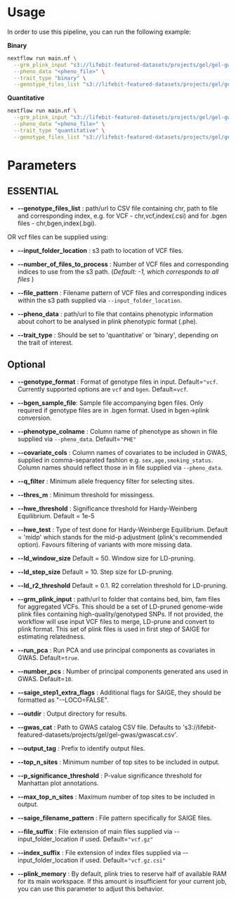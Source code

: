 # Usage

In order to use this pipeline, you can run the following example:

**Binary**

```bash
nextflow run main.nf \
  --grm_plink_input "s3://lifebit-featured-datasets/projects/gel/gel-gwas/testdata/sampleA.{bed,bim,fam}" \
  --pheno_data "<pheno_file>" \
  --trait_type "binary" \
  --genotype_files_list "s3://lifebit-featured-datasets/projects/gel/gel-gwas/testdata/vcfs.csv"
```

**Quantitative**

```bash
nextflow run main.nf \
  --grm_plink_input "s3://lifebit-featured-datasets/projects/gel/gel-gwas/testdata/sampleA.{bed,bim,fam}" \
  --pheno_data "<pheno_file>" \
  --trait_type "quantitative" \
  --genotype_files_list "s3://lifebit-featured-datasets/projects/gel/gel-gwas/testdata/vcfs.csv"
```

# Parameters

## **ESSENTIAL**

- **--genotype_files_list** : path/url to CSV file containing chr, path to file and corresponding index, e.g. for VCF - chr,vcf,index(.csi) and for .bgen files - chr,bgen,index(.bgi).

OR vcf files can be supplied using:

- **--input_folder_location** : s3 path to location of VCF files.
- **--number_of_files_to_process** : Number of VCF files and corresponding indices to use from the s3 path. (_Default: -1, which corresponds to all files_ )
- **--file_pattern** : Filename pattern of VCF files and corresponding indices within the s3 path supplied via `--input_folder_location`.


- **--pheno_data** : path/url to file that contains phenotypic information about cohort to be analysed in plink phenotypic format (.phe).

- **--trait_type** : Should be set to 'quantitative' or 'binary', depending on the trait of interest.


## **Optional**

- **--genotype_format** : Format of genotype files in input. Default=`"vcf`. Currently supported options are `vcf` and `bgen`. Default=`vcf`.
- **--bgen_sample_file**: Sample file accompanying bgen files. Only required if genotype files are in .bgen format. Used in bgen->plink conversion.


- **--phenotype_colname** :  Column name of phenotype as shown in file supplied via `--pheno_data`. Default=`"PHE"`
- **--covariate_cols** :  Column names of covariates to be included in GWAS, supplied in comma-separated fashion e.g. `sex,age,smoking_status`. Column names should reflect those in in file supplied via `--pheno_data`.

- **--q_filter** : Minimum allele frequency filter for selecting sites.
- **--thres_m** : Minimum threshold for missingess.
- **--hwe_threshold** : Significance threshold for Hardy-Weinberg Equilibrium. Default = 1e-5
- **--hwe_test** : Type of test done for Hardy-Weinberge Equilibrium. Default = 'midp' which stands for the mid-p adjustment (plink's recommended option). Favours filtering of variants with more missing data.

- **--ld_window_size** Default = 50. Window size for LD-pruning.
- **--ld_step_size** Default = 10. Step size for LD-pruning.
- **--ld_r2_threshold** Default = 0.1. R2 correlation threshold for LD-pruning.

- **--grm_plink_input** : path/url to folder that contains bed, bim, fam files for aggregated VCFs. This should be a set of LD-pruned genome-wide plink files containing high-quality/genotyped SNPs. If not provided, the workflow will use input VCF files to merge, LD-prune and convert to plink format. This set of plink files is used in first step of SAIGE for estimating relatedness.

- **--run_pca** : Run PCA and use principal components as covariates in GWAS. Default=`true`.
- **--number_pcs** : Number of principal components generated ans used in GWAS. Default=`10`.

- **--saige_step1_extra_flags** : Additional flags for SAIGE, they should be formatted as "--LOCO=FALSE".
- **--outdir** : Output directory for results.
- **--gwas_cat** : Path to GWAS catalog CSV file. Defaults to 's3://lifebit-featured-datasets/projects/gel/gel-gwas/gwascat.csv'.
- **--output_tag** : Prefix to identify output files.
- **--top_n_sites** : Minimum number of top sites to be included in output.
- **--p_significance_threshold** : P-value significance threshold for Manhattan plot annotations.
- **--max_top_n_sites** : Maximum number of top sites to be included in output.
- **--saige_filename_pattern** : File pattern specifically for SAIGE files.


- **--file_suffix** : File extension of main files supplied via --input_folder_location if used. Default=`"vcf.gz"`
- **--index_suffix** : File extension of index files supplied via --input_folder_location if used. Default=`"vcf.gz.csi"`

- **--plink_memory** : By default, plink tries to reserve half of available RAM for its main workspace. If this amount is insufficient for your current job, you can use this parameter to adjust this behavior.
